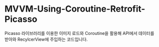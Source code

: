 # MVVM-Using-Coroutine-Retrofit-Picasso


Picasso 라이브러리를 이용한 이미지 로드와 Coroutine을 활용해 API에서 데이터를 받아와 RecylcerView에 주입하는 코드입니다. 
